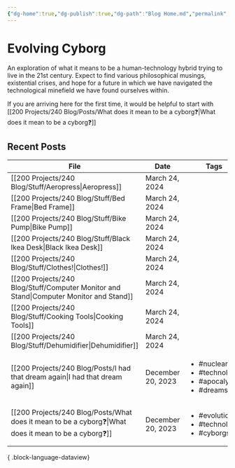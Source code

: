 ```yaml
---
{"dg-home":true,"dg-publish":true,"dg-path":"Blog Home.md","permalink":"/blog-home/","tags":["gardenEntry"],"dgPassFrontmatter":true}
---
```


# Evolving Cyborg

An exploration of what it means to be a human-technology hybrid trying to live in the 21st century. Expect to find various philosophical musings, existential crises, and hope for a future in which we have navigated the technological minefield we have found ourselves within.

If you are arriving here for the first time, it would be helpful to start with [[200 Projects/240 Blog/Posts/What does it mean to be a cyborg❓\|What does it mean to be a cyborg❓]]

## Recent Posts

| File                                                                                                    | Date              | Tags                                                                               |
| ------------------------------------------------------------------------------------------------------- | ----------------- | ---------------------------------------------------------------------------------- |
| [[200 Projects/240 Blog/Stuff/Aeropress\|Aeropress]]                                                 | March 24, 2024    | <ul></ul>                                                                          |
| [[200 Projects/240 Blog/Stuff/Bed Frame\|Bed Frame]]                                                 | March 24, 2024    | <ul></ul>                                                                          |
| [[200 Projects/240 Blog/Stuff/Bike Pump\|Bike Pump]]                                                 | March 24, 2024    | <ul></ul>                                                                          |
| [[200 Projects/240 Blog/Stuff/Black Ikea Desk\|Black Ikea Desk]]                                     | March 24, 2024    | <ul></ul>                                                                          |
| [[200 Projects/240 Blog/Stuff/Clothes!\|Clothes!]]                                                   | March 24, 2024    | <ul></ul>                                                                          |
| [[200 Projects/240 Blog/Stuff/Computer Monitor and Stand\|Computer Monitor and Stand]]               | March 24, 2024    | <ul></ul>                                                                          |
| [[200 Projects/240 Blog/Stuff/Cooking Tools\|Cooking Tools]]                                         | March 24, 2024    | <ul></ul>                                                                          |
| [[200 Projects/240 Blog/Stuff/Dehumidifier\|Dehumidifier]]                                           | March 24, 2024    | <ul></ul>                                                                          |
| [[200 Projects/240 Blog/Posts/I had that dream again\|I had that dream again]]                       | December 20, 2023 | <ul><li>#nuclear</li><li>#technology</li><li>#apocalypse</li><li>#dreams</li></ul> |
| [[200 Projects/240 Blog/Posts/What does it mean to be a cyborg❓\|What does it mean to be a cyborg❓]] | December 20, 2023 | <ul><li>#evolution</li><li>#technology</li><li>#cyborgs</li></ul>                  |

{ .block-language-dataview}
